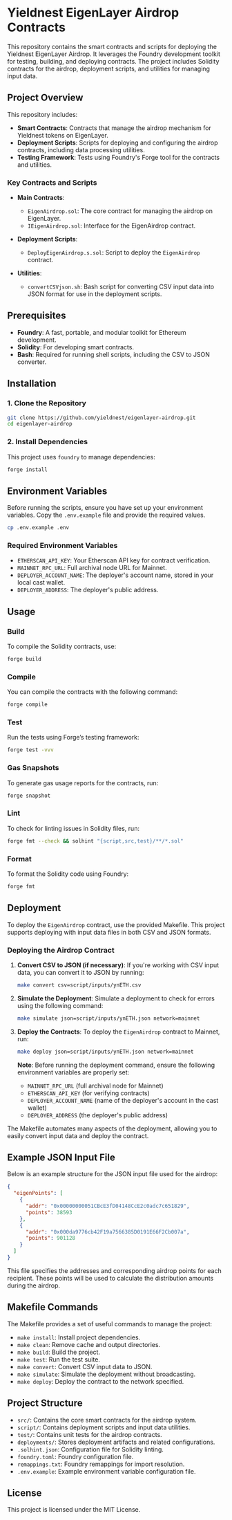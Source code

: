 # Yieldnest EigenLayer Airdrop Contracts

This repository contains the smart contracts and scripts for deploying the Yieldnest EigenLayer Airdrop. It leverages the Foundry development toolkit for testing, building, and deploying contracts. The project includes Solidity contracts for the airdrop, deployment scripts, and utilities for managing input data.

## Project Overview

This repository includes:

- **Smart Contracts**: Contracts that manage the airdrop mechanism for Yieldnest tokens on EigenLayer.
- **Deployment Scripts**: Scripts for deploying and configuring the airdrop contracts, including data processing utilities.
- **Testing Framework**: Tests using Foundry's Forge tool for the contracts and utilities.

### Key Contracts and Scripts

- **Main Contracts**:
  - `EigenAirdrop.sol`: The core contract for managing the airdrop on EigenLayer.
  - `IEigenAirdrop.sol`: Interface for the EigenAirdrop contract.

- **Deployment Scripts**:
  - `DeployEigenAirdrop.s.sol`: Script to deploy the `EigenAirdrop` contract.

- **Utilities**:
  - `convertCSVjson.sh`: Bash script for converting CSV input data into JSON format for use in the deployment scripts.

## Prerequisites

- **Foundry**: A fast, portable, and modular toolkit for Ethereum development.
- **Solidity**: For developing smart contracts.
- **Bash**: Required for running shell scripts, including the CSV to JSON converter.

## Installation

### 1. Clone the Repository

```bash
git clone https://github.com/yieldnest/eigenlayer-airdrop.git
cd eigenlayer-airdrop
```

### 2. Install Dependencies

This project uses `foundry` to manage dependencies:

```bash
forge install
```

## Environment Variables

Before running the scripts, ensure you have set up your environment variables. Copy the `.env.example` file and provide the required values.

```bash
cp .env.example .env
```

### Required Environment Variables

- `ETHERSCAN_API_KEY`: Your Etherscan API key for contract verification.
- `MAINNET_RPC_URL`: Full archival node URL for Mainnet.
- `DEPLOYER_ACCOUNT_NAME`: The deployer's account name, stored in your local cast wallet.
- `DEPLOYER_ADDRESS`: The deployer's public address.

## Usage

### Build

To compile the Solidity contracts, use:

```bash
forge build
```

### Compile

You can compile the contracts with the following command:

```bash
forge compile
```

### Test

Run the tests using Forge’s testing framework:

```bash
forge test -vvv
```

### Gas Snapshots

To generate gas usage reports for the contracts, run:

```bash
forge snapshot
```

### Lint

To check for linting issues in Solidity files, run:

```bash
forge fmt --check && solhint "{script,src,test}/**/*.sol"
```

### Format

To format the Solidity code using Foundry:

```bash
forge fmt
```

## Deployment

To deploy the `EigenAirdrop` contract, use the provided Makefile. This project supports deploying with input data files in both CSV and JSON formats.

### Deploying the Airdrop Contract

1. **Convert CSV to JSON (if necessary)**:
   If you're working with CSV input data, you can convert it to JSON by running:

   ```bash
   make convert csv=script/inputs/ynETH.csv
   ```

2. **Simulate the Deployment**:
   Simulate a deployment to check for errors using the following command:

   ```bash
   make simulate json=script/inputs/ynETH.json network=mainnet
   ```

3. **Deploy the Contracts**:
   To deploy the `EigenAirdrop` contract to Mainnet, run:

   ```bash
   make deploy json=script/inputs/ynETH.json network=mainnet
   ```

   **Note**: Before running the deployment command, ensure the following environment variables are properly set:
   - `MAINNET_RPC_URL` (full archival node for Mainnet)
   - `ETHERSCAN_API_KEY` (for verifying contracts)
   - `DEPLOYER_ACCOUNT_NAME` (name of the deployer's account in the cast wallet)
   - `DEPLOYER_ADDRESS` (the deployer's public address)

The Makefile automates many aspects of the deployment, allowing you to easily convert input data and deploy the contract.

## Example JSON Input File

Below is an example structure for the JSON input file used for the airdrop:

```json
{
  "eigenPoints": [
    {
      "addr": "0x00000000051CBcE3fD04148CcE2c0adc7c651829",
      "points": 38593
    },
    {
      "addr": "0x000da9776cb42F19a7566385D0191E66F2Cb007a",
      "points": 901128
    }
  ]
}
```

This file specifies the addresses and corresponding airdrop points for each recipient. These points will be used to calculate the distribution amounts during the airdrop.

## Makefile Commands

The Makefile provides a set of useful commands to manage the project:

- `make install`: Install project dependencies.
- `make clean`: Remove cache and output directories.
- `make build`: Build the project.
- `make test`: Run the test suite.
- `make convert`: Convert CSV input data to JSON.
- `make simulate`: Simulate the deployment without broadcasting.
- `make deploy`: Deploy the contract to the network specified.

## Project Structure

- `src/`: Contains the core smart contracts for the airdrop system.
- `script/`: Contains deployment scripts and input data utilities.
- `test/`: Contains unit tests for the airdrop contracts.
- `deployments/`: Stores deployment artifacts and related configurations.
- `.solhint.json`: Configuration file for Solidity linting.
- `foundry.toml`: Foundry configuration file.
- `remappings.txt`: Foundry remappings for import resolution.
- `.env.example`: Example environment variable configuration file.

## License

This project is licensed under the MIT License.
